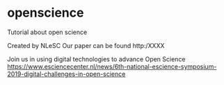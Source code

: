 # openscience
Tutorial about open science


Created by NLeSC
Our paper can be found http:/XXXX

Join us in using digital technologies to advance Open Science
https://www.esciencecenter.nl/news/6th-national-escience-symposium-2019-digital-challenges-in-open-science